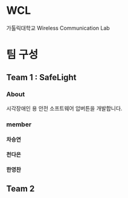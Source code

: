 # WCL
가톨릭대학교 Wireless Communication Lab

# 팀 구성
## Team 1 : SafeLight
### About
시각장애인 용 안전 소프트웨어 압버튼을 개발합니다.
### member
#### 차승연

#### 천다은
#### 한영찬
## Team 2
